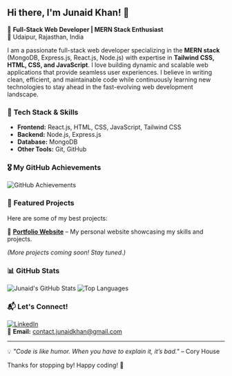 ## Hi there, I'm Junaid Khan! 👋

🚀 **Full-Stack Web Developer | MERN Stack Enthusiast**  
📍 Udaipur, Rajasthan, India  

I am a passionate full-stack web developer specializing in the **MERN stack** (MongoDB, Express.js, React.js, Node.js) with expertise in **Tailwind CSS, HTML, CSS, and JavaScript**. I love building dynamic and scalable web applications that provide seamless user experiences. I believe in writing clean, efficient, and maintainable code while continuously learning new technologies to stay ahead in the fast-evolving web development landscape.

### 🌟 **Tech Stack & Skills**

- **Frontend:** React.js, HTML, CSS, JavaScript, Tailwind CSS
- **Backend:** Node.js, Express.js
- **Database:** MongoDB
- **Other Tools:** Git, GitHub

### 🎖️ **My GitHub Achievements**

![GitHub Achievements](https://github-profile-trophy.vercel.app/?username=junaid460&theme=darkhub&column=4)

### 🚀 **Featured Projects**

Here are some of my best projects:

🔹 **[Portfolio Website](https://junaid460.github.io/portfolio/)** – My personal website showcasing my skills and projects.

_(More projects coming soon! Stay tuned.)_

### 📊 **GitHub Stats**

![Junaid's GitHub Stats](https://github-readme-stats.vercel.app/api?username=junaid460&show_icons=true&theme=dark)
![Top Languages](https://github-readme-stats.vercel.app/api/top-langs/?username=junaid460&layout=compact&theme=dark)

### 📬 **Let's Connect!**

[![LinkedIn](https://img.shields.io/badge/LinkedIn-Junaid%20Khan-blue?style=flat&logo=linkedin)](https://www.linkedin.com/in/junaid-khan-2845b2254/)  
📧 **Email:** [contact.junaidkhan@gmail.com](mailto:contact.junaidkhan@gmail.com)

---

💡 *"Code is like humor. When you have to explain it, it’s bad."* – Cory House

Thanks for stopping by! Happy coding! 🚀
